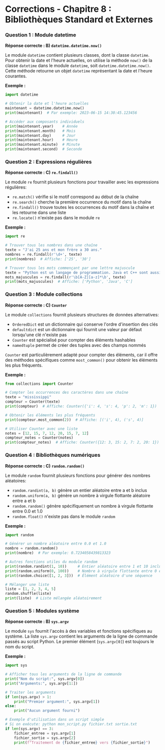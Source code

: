 # Corrections - Chapitre 8 : Bibliothèques Standard et Externes

### Question 1 : Module datetime
**Réponse correcte : B) `datetime.datetime.now()`**

Le module `datetime` contient plusieurs classes, dont la classe `datetime`. Pour obtenir la date et l'heure actuelles, on utilise la méthode `now()` de la classe `datetime` dans le module `datetime`, soit `datetime.datetime.now()`. Cette méthode retourne un objet `datetime` représentant la date et l'heure courantes.

**Exemple :**
```python
import datetime

# Obtenir la date et l'heure actuelles
maintenant = datetime.datetime.now()
print(maintenant)  # Par exemple: 2023-06-15 14:30:45.123456

# Accéder aux composants individuels
print(maintenant.year)    # Année
print(maintenant.month)   # Mois
print(maintenant.day)     # Jour
print(maintenant.hour)    # Heure
print(maintenant.minute)  # Minute
print(maintenant.second)  # Seconde
```

### Question 2 : Expressions régulières
**Réponse correcte : C) `re.findall()`**

Le module `re` fournit plusieurs fonctions pour travailler avec les expressions régulières:
- `re.match()` vérifie si le motif correspond au début de la chaîne
- `re.search()` cherche la première occurrence du motif dans la chaîne
- `re.findall()` trouve toutes les occurrences du motif dans la chaîne et les retourne dans une liste
- `re.locate()` n'existe pas dans le module `re`

**Exemple :**
```python
import re

# Trouver tous les nombres dans une chaîne
texte = "J'ai 25 ans et mon frère a 30 ans."
nombres = re.findall(r'\d+', texte)
print(nombres)  # Affiche: ['25', '30']

# Trouver tous les mots commençant par une lettre majuscule
texte = "Python est un langage de programmation. Java et C++ sont aussi populaires."
mots_majuscules = re.findall(r'\b[A-Z][a-z]*\b', texte)
print(mots_majuscules)  # Affiche: ['Python', 'Java', 'C']
```

### Question 3 : Module collections
**Réponse correcte : C) `Counter`**

Le module `collections` fournit plusieurs structures de données alternatives:
- `OrderedDict` est un dictionnaire qui conserve l'ordre d'insertion des clés
- `defaultdict` est un dictionnaire qui fournit une valeur par défaut lorsqu'une clé n'existe pas
- `Counter` est spécialisé pour compter des éléments hashables
- `namedtuple` permet de créer des tuples avec des champs nommés

`Counter` est particulièrement adapté pour compter des éléments, car il offre des méthodes spécifiques comme `most_common()` pour obtenir les éléments les plus fréquents.

**Exemple :**
```python
from collections import Counter

# Compter les occurrences des caractères dans une chaîne
texte = "mississippi"
compteur = Counter(texte)
print(compteur)  # Affiche: Counter({'i': 4, 's': 4, 'p': 2, 'm': 1})

# Obtenir les éléments les plus fréquents
print(compteur.most_common(2))  # Affiche: [('i', 4), ('s', 4)]

# Utiliser Counter avec une liste
notes = [12, 15, 7, 12, 20, 15, 7, 12]
compteur_notes = Counter(notes)
print(compteur_notes)  # Affiche: Counter({12: 3, 15: 2, 7: 2, 20: 1})
```

### Question 4 : Bibliothèques numériques
**Réponse correcte : C) `random.random()`**

Le module `random` fournit plusieurs fonctions pour générer des nombres aléatoires:
- `random.randint(a, b)` génère un entier aléatoire entre a et b inclus
- `random.uniform(a, b)` génère un nombre à virgule flottante aléatoire entre a et b
- `random.random()` génère spécifiquement un nombre à virgule flottante entre 0.0 et 1.0
- `random.float()` n'existe pas dans le module `random`

**Exemple :**
```python
import random

# Générer un nombre aléatoire entre 0.0 et 1.0
nombre = random.random()
print(nombre)  # Par exemple: 0.7234058439813323

# Autres fonctions utiles du module random
print(random.randint(1, 10))     # Entier aléatoire entre 1 et 10 inclus
print(random.uniform(0, 100))    # Nombre à virgule flottante entre 0 et 100
print(random.choice([1, 2, 3]))  # Élément aléatoire d'une séquence

# Mélanger une liste
liste = [1, 2, 3, 4, 5]
random.shuffle(liste)
print(liste)  # Liste mélangée aléatoirement
```

### Question 5 : Modules système
**Réponse correcte : B) `sys.argv`**

Le module `sys` fournit l'accès à des variables et fonctions spécifiques au système. La liste `sys.argv` contient les arguments de la ligne de commande passés au script Python. Le premier élément (`sys.argv[0]`) est toujours le nom du script.

**Exemple :**
```python
import sys

# Afficher tous les arguments de la ligne de commande
print("Nom du script:", sys.argv[0])
print("Arguments:", sys.argv[1:])

# Traiter les arguments
if len(sys.argv) > 1:
    print("Premier argument:", sys.argv[1])
else:
    print("Aucun argument fourni")

# Exemple d'utilisation dans un script simple
# Si on exécute: python mon_script.py fichier.txt sortie.txt
if len(sys.argv) == 3:
    fichier_entree = sys.argv[1]
    fichier_sortie = sys.argv[2]
    print(f"Traitement de {fichier_entree} vers {fichier_sortie}")
```
